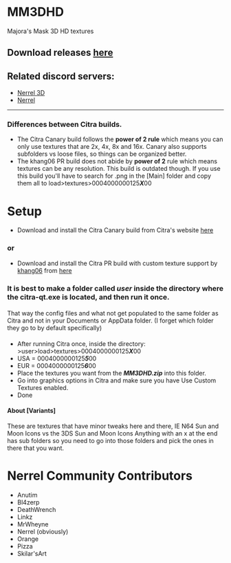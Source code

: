 # MM3DHD
Majora's Mask 3D HD textures

## Download releases [here](https://github.com/DeathWrench/MM3DHD/releases/)

## Related discord servers:
* [Nerrel 3D](https://discord.gg/YgspcmS)
* [Nerrel](https://discord.gg/BBre2vJ)
__________________________________________________________________________________________________________________________________
### Differences between Citra builds.
* The Citra Canary build follows the **power of 2 rule** which means you can only use textures that are 2x, 4x, 8x and 16x. Canary also supports subfolders vs loose files, so things can be organized better.
* The khang06 PR build does not abide by **power of 2** rule which means textures can be any resolution. This build is outdated though. If you use this build you'll have to search for .png in the [Main] folder and copy them all to load>textures>0004000000125***X***00

# Setup
* Download and install the Citra Canary build from Citra's website [here](https://citra-emu.org/download/)
### or
* Download and install the Citra PR build with custom texture support by [khang06](https://github.com/khang06) from [here](https://ci.appveyor.com/api/buildjobs/j53hpvmruwsl5jbf/artifacts/citra-windows-msvc-20190810-dacc1239.7z)
### It is best to make a folder called *user* inside the directory where the **citra-qt.exe** is located, and then run it once.  
#### 
That way the config files and what not get populated to the same folder as Citra and not in your Documents or AppData folder. (I forget which folder they go to by default specifically)
####
* After running Citra once, inside the directory: >user>load>textures>0004000000125***X***00
* USA = 0004000000125***5***00
* EUR = 0004000000125***6***00
* Place the textures you want from the ***MM3DHD.zip*** into this folder.
* Go into graphics options in Citra and make sure you have Use Custom Textures enabled. 
* Done

#### About [Variants]
These are textures that have minor tweaks here and there, IE N64 Sun and Moon Icons vs the 3DS Sun and Moon Icons
Anything with an x at the end has sub folders so you need to go into those folders and pick the ones in there that you want.
# Nerrel Community Contributors
* Anutim
* Bl4zerp
* DeathWrench
* Linkz
* MrWheyne
* Nerrel (obviously)
* Orange
* Pizza
* Skilar'sArt
